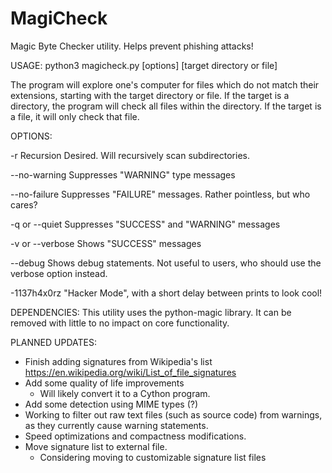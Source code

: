 # MagiCheck
Magic Byte Checker utility. Helps prevent phishing attacks!

USAGE:
python3 magicheck.py [options] [target directory or file]

The program will explore one's computer for files which do not match their
extensions, starting with the target directory or file. If the target is a
directory, the program will check all files within the directory. If the target
is a file, it will only check that file. 

OPTIONS:

-r              Recursion Desired. Will recursively scan subdirectories.

--no-warning    Suppresses "WARNING" type messages

--no-failure    Suppresses "FAILURE" messages. Rather pointless, but who cares?

-q or --quiet   Suppresses "SUCCESS" and "WARNING" messages

-v or --verbose Shows "SUCCESS" messages

--debug         Shows debug statements. Not useful to users, who should use the
verbose option instead.

-1137h4x0rz     "Hacker Mode", with a short delay between prints to look cool!

DEPENDENCIES:
This utility uses the python-magic library. It can be removed with little to no
impact on core functionality.

PLANNED UPDATES:
- Finish adding signatures from Wikipedia's list
    https://en.wikipedia.org/wiki/List_of_file_signatures
- Add some quality of life improvements
    - Will likely convert it to a Cython program.
- Add some detection using MIME types (?)
- Working to filter out raw text files (such as source code) from warnings, as 
    they currently cause warning statements.
- Speed optimizations and compactness modifications.
- Move signature list to external file.
    - Considering moving to customizable signature list files